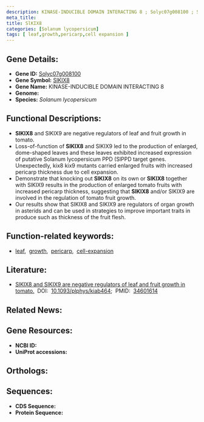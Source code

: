 ```yaml
---
description: KINASE-INDUCIBLE DOMAIN INTERACTING 8 ; Solyc07g008100 ; Solanum lycopersicum
meta_title:
title: SlKIX8
categories: [Solanum lycopersicum]
tags: [ leaf,growth,pericarp,cell expansion ]
---
```


## Gene Details:
- **Gene ID:** [Solyc07g008100]()
- **Gene Symbol:** <u>SlKIX8</u>
- **Gene Name:** KINASE-INDUCIBLE DOMAIN INTERACTING 8
- **Genome:** []()
- **Species:** *Solanum lycopersicum*

## Functional Descriptions:
   - **SlKIX8** and SlKIX9 are negative regulators of leaf and fruit growth in tomato.
   - Loss-of-function of **SlKIX8** and SlKIX9 led to the production of enlarged, dome-shaped leaves and these leaves exhibited increased expression of putative Solanum lycopersicum PPD (SlPPD target genes. Unexpectedly, kix8 kix9 mutants carried enlarged fruits with increased pericarp thickness due to cell expansion.
   - Demonstrate that knocking out **SlKIX8** on its own or **SlKIX8** together with SlKIX9 results in the production of enlarged tomato fruits with increased pericarp thickness, suggesting that **SlKIX8** and/or SlKIX9 are involved in the regulation of tomato fruit growth.
   - Our results show that SIKIX8 and SIKIX9 are regulators of organ growth in asterids and can be used in strategies to improve important traits in produce such as thickness of the fruit flesh.

## Function-related keywords:
   - [leaf](/tags/leaf/),&nbsp;&nbsp;[growth](/tags/growth/),&nbsp;&nbsp;[pericarp](/tags/pericarp/),&nbsp;&nbsp;[cell-expansion](/tags/cell-expansion/)

## Literature:
   - [SlKIX8 and SlKIX9 are negative regulators of leaf and fruit growth in tomato.](https://doi.org/10.1093/plphys/kiab464)&nbsp;&nbsp;DOI:&nbsp;&nbsp;[10.1093/plphys/kiab464](https://doi.org/10.1093/plphys/kiab464);&nbsp;&nbsp;PMID:&nbsp;&nbsp;[34601614](https://pubmed.ncbi.nlm.nih.gov/34601614/)

## Related News:

## Gene Resources:
- **NCBI ID:**  [](https://www.ncbi.nlm.nih.gov/gene/?term=)
- **UniProt accessions:**  [](https://www.uniprot.org/uniprotkb//entry)

## Orthologs:

## Sequences:
- **CDS Sequence:**
- **Protein Sequence:**
